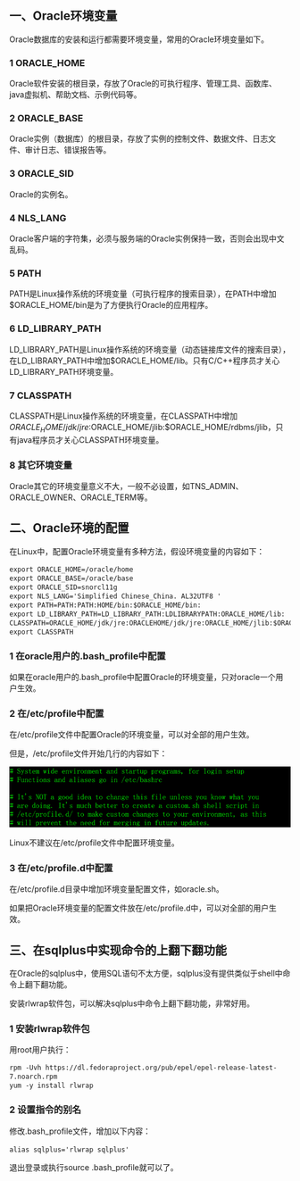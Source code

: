 ## 一、Oracle环境变量

Oracle数据库的安装和运行都需要环境变量，常用的Oracle环境变量如下。

### 1 ORACLE_HOME

Oracle软件安装的根目录，存放了Oracle的可执行程序、管理工具、函数库、java虚拟机、帮助文档、示例代码等。

### 2 ORACLE_BASE

Oracle实例（数据库）的根目录，存放了实例的控制文件、数据文件、日志文件、审计日志、错误报告等。

### 3 ORACLE_SID

Oracle的实例名。

### 4 NLS_LANG

Oracle客户端的字符集，必须与服务端的Oracle实例保持一致，否则会出现中文乱码。

### 5 PATH

PATH是Linux操作系统的环境变量（可执行程序的搜索目录），在PATH中增加$ORACLE_HOME/bin是为了方便执行Oracle的应用程序。

### 6 LD_LIBRARY_PATH

LD_LIBRARY_PATH是Linux操作系统的环境变量（动态链接库文件的搜索目录），在LD_LIBRARY_PATH中增加$ORACLE_HOME/lib。只有C/C++程序员才关心LD_LIBRARY_PATH环境变量。

### 7 CLASSPATH

CLASSPATH是Linux操作系统的环境变量，在CLASSPATH中增加$ORACLE_HOME/jdk/jre:$ORACLE_HOME/jlib:$ORACLE_HOME/rdbms/jlib，只有java程序员才关心CLASSPATH环境变量。

### 8 其它环境变量

Oracle其它的环境变量意义不大，一般不必设置，如TNS_ADMIN、ORACLE_OWNER、ORACLE_TERM等。

## 二、Oracle环境的配置

在Linux中，配置Oracle环境变量有多种方法，假设环境变量的内容如下：

```
export ORACLE_HOME=/oracle/home
export ORACLE_BASE=/oracle/base
export ORACLE_SID=snorcl11g
export NLS_LANG='Simplified Chinese_China. AL32UTF8 '
export PATH=PATH:PATH:HOME/bin:$ORACLE_HOME/bin:
export LD_LIBRARY_PATH=LD_LIBRARY_PATH:LDLIBRARYPATH:ORACLE_HOME/lib:
CLASSPATH=ORACLE_HOME/jdk/jre:ORACLEHOME/jdk/jre:ORACLE_HOME/jlib:$ORACLE_HOME/rdbms/jlib:
export CLASSPATH
```

### 1 在oracle用户的.bash_profile中配置

如果在oracle用户的.bash_profile中配置Oracle的环境变量，只对oracle一个用户生效。

### 2 在/etc/profile中配置

在/etc/profile文件中配置Oracle的环境变量，可以对全部的用户生效。

但是，/etc/profile文件开始几行的内容如下：

![img](./image/3.1.png)

Linux不建议在/etc/profile文件中配置环境变量。

### 3 在/etc/profile.d中配置

在/etc/profile.d目录中增加环境变量配置文件，如oracle.sh。

如果把Oracle环境变量的配置文件放在/etc/profile.d中，可以对全部的用户生效。

## 三、在sqlplus中实现命令的上翻下翻功能

在Oracle的sqlplus中，使用SQL语句不太方便，sqlplus没有提供类似于shell中命令上翻下翻功能。

安装rlwrap软件包，可以解决sqlplus中命令上翻下翻功能，非常好用。

### 1 安装rlwrap软件包

用root用户执行：

```shell
rpm -Uvh https://dl.fedoraproject.org/pub/epel/epel-release-latest-7.noarch.rpm
yum -y install rlwrap
```

### 2 设置指令的别名

修改.bash_profile文件，增加以下内容：

`alias sqlplus='rlwrap sqlplus'`

退出登录或执行source .bash_profile就可以了。
